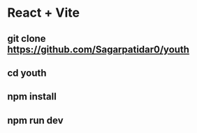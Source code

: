 # React + Vite

## git clone https://github.com/Sagarpatidar0/youth
## cd youth
## npm install
## npm run dev


